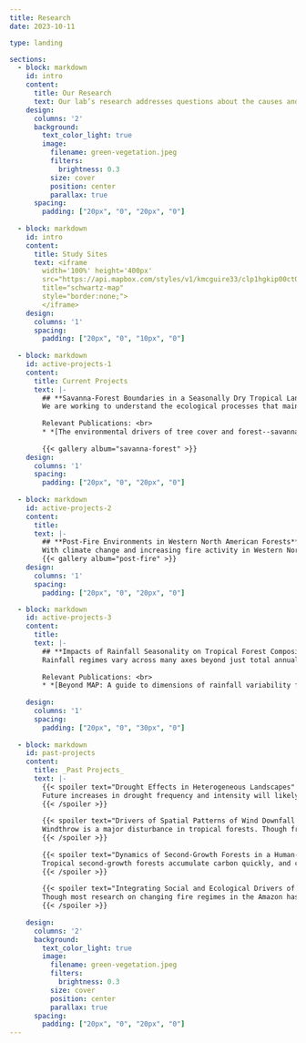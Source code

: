 ```yaml
---
title: Research
date: 2023-10-11

type: landing

sections:
  - block: markdown
    id: intro
    content:
      title: Our Research
      text: Our lab’s research addresses questions about the causes and consequences of disturbance and extreme events in forest landscapes, mostly in tropical regions. Climate and land-use change are already altering the frequency and intensity of disturbance and climate extremes. Can we predict which forests will be most vulnerable to these events? What are the processes that underlie spatial heterogeneity in forest responses to disturbance and climate extremes? How do these events shape forest landscapes? To address these themes, we use a variety of tools including remote sensing and GIS, forest censuses, plant functional trait measurements, and socio-economic surveys.
    design:
      columns: '2'
      background:
        text_color_light: true
        image:
          filename: green-vegetation.jpeg
          filters: 
            brightness: 0.3
          size: cover
          position: center
          parallax: true
      spacing:
        padding: ["20px", "0", "20px", "0"]
        
  - block: markdown
    id: intro
    content:
      title: Study Sites
      text: <iframe 
        width='100%' height='400px'
        src="https://api.mapbox.com/styles/v1/kmcguire33/clp1hgkip00ct01r6h2ppg7ni.html?title=false&access_token=pk.eyJ1Ijoia21jZ3VpcmUzMyIsImEiOiJjbG5ucnp1em0wNzJrMnNwZ2ZyYTg2dTY4In0.TuyTQQVMp_TFZkj57EbkGg&zoomwheel=false#1.70/26/-12" title="schwartz-map-11.16.23"
        title="schwartz-map" 
        style="border:none;">
        </iframe>
    design:
      columns: '1'
      spacing:
        padding: ["20px", "0", "10px", "0"]
        
  - block: markdown
    id: active-projects-1
    content:
      title: Current Projects
      text: |-
        ## **Savanna-Forest Boundaries in a Seasonally Dry Tropical Landscape**
        We are working to understand the ecological processes that maintain boundaries between forests and mesic savannas in seasonally dry tropical landscapes. Our work focuses on Southeast Asia, where deciduous dipterocarp savannas and dry evergreen forests form patchy landscape mosaics with abrupt transitions between vegetation types. We are using remote sensing, field data, and modeling to quantify the influence of climate variability and land use on fire regimes in this landscape and to identify key feedbacks between fire, soil conditions, and vegetation structure and function at boundaries between vegetation types.
        
        Relevant Publications: <br>
        * *[The environmental drivers of tree cover and forest--savanna mosaics in Southeast Asia]({{< relref "/publication/pletcher-2022-environmental" >}})*
        
        {{< gallery album="savanna-forest" >}}
    design:
      columns: '1'
      spacing:
        padding: ["20px", "0", "20px", "0"]
  
  - block: markdown
    id: active-projects-2
    content:
      title:
      text: |-
        ## **Post-Fire Environments in Western North American Forests**
        With climate change and increasing fire activity in Western North America, trajectories of forest recovery in burned forests are uncertain. We are using satellite and remotely piloted aircraft (RPA) remote sensing to map environmental conditions in burned forests and identify how these factors influence forest recovery.
        {{< gallery album="post-fire" >}}
    design:
      columns: '1'
      spacing:
        padding: ["20px", "0", "20px", "0"]  

  - block: markdown
    id: active-projects-3
    content:
      title:
      text: |-
        ## **Impacts of Rainfall Seasonality on Tropical Forest Composition, Function, and Drought Response**
        Rainfall regimes vary across many axes beyond just total annual rainfall, including number of dry seasons, onset and duration of the dry season, and contrast between wet and dry seasons, among others. We are working to link herbarium collections and satellite remote sensing data to investigate how rainfall seasonality influences variation in plant water-use strategies and how these differences scale up to influence productivity and other ecosystem processes in seasonally dry tropical forests (SDTF). We are also interested in how average seasonality is associated with how vulnerable or resilient forests are to drought.
        
        Relevant Publications: <br>
        * *[Beyond MAP: A guide to dimensions of rainfall variability for tropical ecology]({{< relref "/publication/schwartz-2020-beyond" >}})*
    
    design:
      columns: '1'
      spacing:
        padding: ["20px", "0", "30px", "0"]
      
  - block: markdown
    id: past-projects
    content:
      title: _Past Projects_
      text: |-
        {{< spoiler text="Drought Effects in Heterogeneous Landscapes" >}}
        Future increases in drought frequency and intensity will likely have major impacts on tropical forests, but predicting drought impacts remains difficult in part because the drivers of spatial variability in drought effects are not well understood. The severity of water stress a tree experiences during drought depends on where it is located in a landscape due to spatial heterogeneity in topography, soil factors, or the competitive environment. Furthermore, vulnerability to drought differs across species and size classes, which may in turn be associated with various landscape factors. I am using remote sensing, tree demography, and functional trait data to try to better understand the drivers of spatial heterogeneity in drought response in Puerto Rican forests at scales ranging from individual trees to forest stands. 
        {{< /spoiler >}}
        
        {{< spoiler text="Drivers of Spatial Patterns of Wind Downfall Damage" >}}
        Windthrow is a major disturbance in tropical forests. Though fragmentation is thought to increase risk of windthrow, evidence for this phenomenon is inconclusive. A recent mesoscale convective system in Ucayali, Peru, which caused widespread windthrow across a highly fragmented forest landscape provides an opportunity to examine the impacts of fragmentation on vulnerability to wind damage at a landscape scale. I use satellite imagery to map wind damage and land cover, and examine the relationship between fragmentation, forest age, and severity of wind damage. 
        {{< /spoiler >}}
        
        {{< spoiler text="Dynamics of Second-Growth Forests in a Human-Dominated Landscapes" >}}
        Tropical second-growth forests accumulate carbon quickly, and could be important for carbon sequestration and conservation in tropical landscapes. Reforestation and restoration have become important parts of many national conservation and climate mitigation strategies. Understanding where and why second-growth forests emerge and persist in dynamic landscapes is key to quantifying their potential carbon storage and contributions to conservation. In Schwartz et al. 2017, I used a 28 year land-cover time series to identify spatial and temporal factors associated with forest regrowth and permanence in the and to simulate future trajectories of forest regrowth and carbon sequestration in the Peruvian Amazon. Schwartz et al. 2020 uses remotely sensed data to identify biophysical and socio-economic factors associated with reversals of reforestation across all Latin America.
        {{< /spoiler >}}
        
        {{< spoiler text="Integrating Social and Ecological Drivers of Fire Regimes in the Western Amazon" >}}
        Though most research on changing fire regimes in the Amazon has been conducted in the drier and more seasonal Eastern Amazon, fire activity has been on the rise in the Western Amazon as well. With an interdisciplinary group of collaborators at Columbia University and CIFOR, I have been involved in research to identify the climatic, biophysical, and social drivers of fire activity in the Ucayali region, Peru. We have found that climate conditions place the largest constraints on fire activity, with fire far more common in drought years but that social factors, such as land use/land cover and landowner absenteeism influence local spatial patterns of fire activity. Contrary to conventional wisdom, we found that fires are actually far more common in areas with high rates of landowner absenteeism, where fewer individuals are present to help control escaped fires and where fallow vegetation provides abundant, dry fuels. 
        {{< /spoiler >}}
        
    design:
      columns: '2'
      background:
        text_color_light: true
        image:
          filename: green-vegetation.jpeg
          filters: 
            brightness: 0.3
          size: cover
          position: center
          parallax: true
      spacing:
        padding: ["20px", "0", "20px", "0"]
---
```


